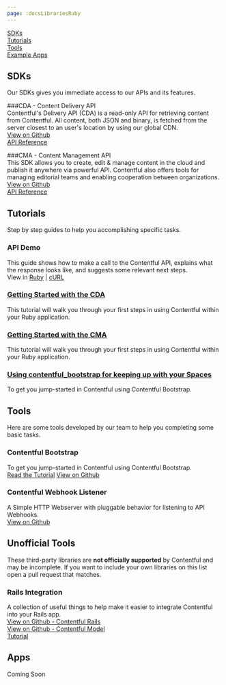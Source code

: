 ```yaml
---
page: :docsLibrariesRuby
---
```


[SDKs](#sdks)<br>
[Tutorials](#tutorials)<br>
[Tools](#tools)<br>
[Example Apps](#apps)

## SDKs
Our SDKs gives you immediate access to our APIs and its features.

###CDA - Content Delivery API<br>
Contentful's Delivery API (CDA) is a read-only API for retrieving content from Contentful. All content, both JSON and binary, is fetched from the server closest to an user's location by using our global CDN.<br>
[View on Github](https://github.com/contentful/contentful.rb)<br>
[API Reference](http://www.rubydoc.info/gems/contentful/)

###CMA - Content Management API<br>
This SDK allows you to create, edit & manage content in the cloud and publish it anywhere via powerful API. Contentful also offers tools for managing editorial teams and enabling cooperation between organizations.<br>
[View on Github](https://github.com/contentful/contentful-management.rb/)<br>
[API Reference](http://www.rubydoc.info/gems/contentful-management/)

## Tutorials
Step by step guides to help you accomplishing specific tasks.

### API Demo
This guide shows how to make a call to the Contentful API, explains what the response looks like, and suggests some relevant next steps.<br>
View in [Ruby](https://www.contentful.com/developers/api-demo/ruby/) |
[cURL](https://www.contentful.com/developers/api-demo/curl/)

### [Getting Started with the CDA](https://www.contentful.com/developers/docs/tutorials/ruby/getting-started-with-contentful-and-ruby/)
This tutorial will walk you through your first steps in using Contentful within your Ruby application.

### [Getting Started with the CMA](https://www.contentful.com/blog/2014/08/19/introducing-the-content-management-gem/)
This tutorial will walk you through your first steps in using Contentful within your Ruby application.

### [Using contentful_bootstrap for keeping up with your Spaces](https://www.contentful.com/developers/docs/tutorials/ruby/using-contentful-bootstrap-for-keeping-up-with-your-spaces/)
To get you jump-started in Contentful using Contentful Bootstrap.

## Tools
Here are some tools developed by our team to help you completing some basic tasks.

### Contentful Bootstrap
To get you jump-started in Contentful using Contentful Bootstrap.<br>
[Read the Tutorial](https://www.contentful.com/developers/docs/tutorials/ruby/using-contentful-bootstrap-for-keeping-up-with-your-spaces/)
[View on Github](https://github.com/contentful/contentful-bootstrap.rb)

### Contentful Webhook Listener
A Simple HTTP Webserver with pluggable behavior for listening to API Webhooks.<br>
[View on Github](https://github.com/contentful/contentful-webhook-listener.rb)

## Unofficial Tools

These third-party libraries are **not officially supported** by Contentful and may be incomplete. If you want to include your own libraries on this list open a pull request that matches.<br>

### Rails Integration
A collection of useful things to help make it easier to integrate Contentful into your Rails app.<br>
[View on Github - Contentful Rails](https://github.com/errorstudio/contentful_rails)<br>
[View on Github - Contentful Model](https://github.com/errorstudio/contentful_model)<br>
[Tutorial](https://www.contentful.com/blog/2015/02/23/contentfulmodel-and-contentfulrails-ruby-gems-help-building-ruby-apps-faster/)

## Apps

Coming Soon